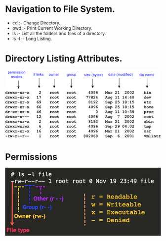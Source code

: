 # Navigation to File System. 

- cd :- Change Directory. 
- pwd :- Print Current Working Directory.
- ls :- List all the folders and files of a directory.
- ls -l :- Long Listing.


# Directory Listing Attributes.

![alt text](https://github.com/nikhil8052/Linux/blob/master/images/file_attributes.png?raw=true)

# Permissions 

![alt text](https://github.com/nikhil8052/Linux/blob/master/images/file_permissions.png?raw=true)
